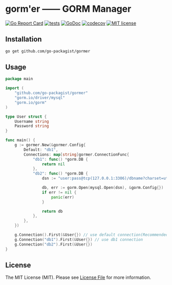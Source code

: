 # gorm'er —— GORM Manager

[![Go Report Card](https://goreportcard.com/badge/github.com/go-packagist/gormer)](https://goreportcard.com/report/github.com/go-packagist/gormer)
[![tests](https://github.com/go-packagist/gormer/actions/workflows/go.yml/badge.svg)](https://github.com/go-packagist/gormer/actions/workflows/go.yml)
[![GoDoc](https://pkg.go.dev/badge/github.com/go-packagist/gormer)](https://pkg.go.dev/github.com/go-packagist/gormer)
[![codecov](https://codecov.io/gh/go-packagist/gormer/branch/master/graph/badge.svg?token=5TWGQ9DIRU)](https://codecov.io/gh/go-packagist/gormer)
[![MIT license](https://img.shields.io/badge/license-MIT-brightgreen.svg)](https://opensource.org/licenses/MIT)

## Installation

```bash
go get github.com/go-packagist/gormer
```

## Usage

```go
package main

import (
	"github.com/go-packagist/gormer"
	"gorm.io/driver/mysql"
	"gorm.io/gorm"
)

type User struct {
	Username string
	Password string
}

func main() {
	g := gormer.New(&gormer.Config{
		Default: "db1",
		Connections: map[string]gormer.ConnectionFunc{
			"db1": func() *gorm.DB {
				return nil
			},
			"db2": func() *gorm.DB {
				dsn := "user:pass@tcp(127.0.0.1:3306)/dbname?charset=utf8mb4&parseTime=True&loc=Local"

				db, err := gorm.Open(mysql.Open(dsn), &gorm.Config{})
				if err != nil {
					panic(err)
				}

				return db
			},
		},
	})

	g.Connection().First(&User{}) // use default connection(Recommended usage)
	g.Connection("db1").First(&User{}) // use db1 connection
	g.Connection("db2").First(&User{})
}
```

## License

The MIT License (MIT). Please see [License File](LICENSE) for more information.